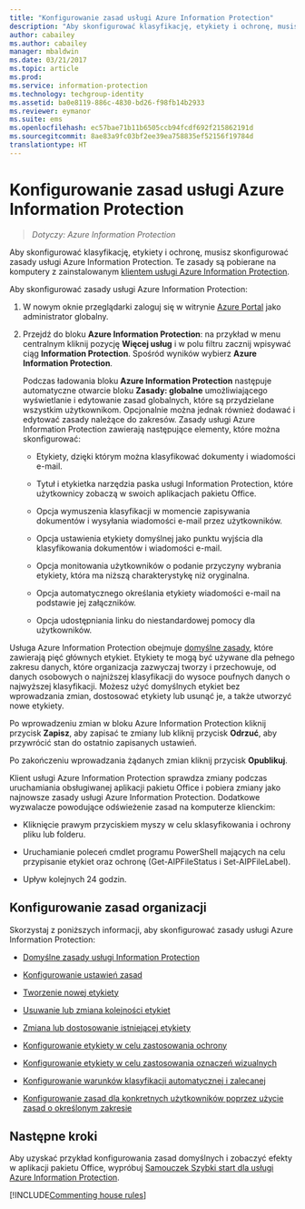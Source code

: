 ```yaml
---
title: "Konfigurowanie zasad usługi Azure Information Protection"
description: "Aby skonfigurować klasyfikację, etykiety i ochronę, musisz skonfigurować zasady usługi Azure Information Protection."
author: cabailey
ms.author: cabailey
manager: mbaldwin
ms.date: 03/21/2017
ms.topic: article
ms.prod: 
ms.service: information-protection
ms.technology: techgroup-identity
ms.assetid: ba0e8119-886c-4830-bd26-f98fb14b2933
ms.reviewer: eymanor
ms.suite: ems
ms.openlocfilehash: ec57bae71b11b6505ccb94fcdf692f215862191d
ms.sourcegitcommit: 8ae83a9fc03bf2ee39ea758835ef52156f19784d
translationtype: HT
---
```

# <a name="configuring-azure-information-protection-policy"></a>Konfigurowanie zasad usługi Azure Information Protection

>*Dotyczy: Azure Information Protection*

Aby skonfigurować klasyfikację, etykiety i ochronę, musisz skonfigurować zasady usługi Azure Information Protection. Te zasady są pobierane na komputery z zainstalowanym [klientem usługi Azure Information Protection](https://www.microsoft.com/en-us/download/details.aspx?id=53018).

Aby skonfigurować zasady usługi Azure Information Protection:

1. W nowym oknie przeglądarki zaloguj się w witrynie [Azure Portal](https://portal.azure.com) jako administrator globalny.

2. Przejdź do bloku **Azure Information Protection**: na przykład w menu centralnym kliknij pozycję **Więcej usług** i w polu filtru zacznij wpisywać ciąg **Information Protection**. Spośród wyników wybierz **Azure Information Protection**. 

    Podczas ładowania bloku **Azure Information Protection** następuje automatyczne otwarcie bloku **Zasady: globalne** umożliwiającego wyświetlanie i edytowanie zasad globalnych, które są przydzielane wszystkim użytkownikom. Opcjonalnie można jednak również dodawać i edytować zasady należące do zakresów. Zasady usługi Azure Information Protection zawierają następujące elementy, które można skonfigurować:

    - Etykiety, dzięki którym można klasyfikować dokumenty i wiadomości e-mail.

    - Tytuł i etykietka narzędzia paska usługi Information Protection, które użytkownicy zobaczą w swoich aplikacjach pakietu Office.

    - Opcja wymuszenia klasyfikacji w momencie zapisywania dokumentów i wysyłania wiadomości e-mail przez użytkowników.

    - Opcja ustawienia etykiety domyślnej jako punktu wyjścia dla klasyfikowania dokumentów i wiadomości e-mail.

    - Opcja monitowania użytkowników o podanie przyczyny wybrania etykiety, która ma niższą charakterystykę niż oryginalna.

    - Opcja automatycznego określania etykiety wiadomości e-mail na podstawie jej załączników.

    - Opcja udostępniania linku do niestandardowej pomocy dla użytkowników.

Usługa Azure Information Protection obejmuje [domyślne zasady](configure-policy-default.md), które zawierają pięć głównych etykiet. Etykiety te mogą być używane dla pełnego zakresu danych, które organizacja zazwyczaj tworzy i przechowuje, od danych osobowych o najniższej klasyfikacji do wysoce poufnych danych o najwyższej klasyfikacji. Możesz użyć domyślnych etykiet bez wprowadzania zmian, dostosować etykiety lub usunąć je, a także utworzyć nowe etykiety.

Po wprowadzeniu zmian w bloku Azure Information Protection kliknij przycisk **Zapisz**, aby zapisać te zmiany lub kliknij przycisk **Odrzuć**, aby przywrócić stan do ostatnio zapisanych ustawień. 

Po zakończeniu wprowadzania żądanych zmian kliknij przycisk **Opublikuj**. 

Klient usługi Azure Information Protection sprawdza zmiany podczas uruchamiania obsługiwanej aplikacji pakietu Office i pobiera zmiany jako najnowsze zasady usługi Azure Information Protection. Dodatkowe wyzwalacze powodujące odświeżenie zasad na komputerze klienckim:

- Kliknięcie prawym przyciskiem myszy w celu sklasyfikowania i ochrony pliku lub folderu.

- Uruchamianie poleceń cmdlet programu PowerShell mających na celu przypisanie etykiet oraz ochronę (Get-AIPFileStatus i Set-AIPFileLabel).

- Upływ kolejnych 24 godzin.


## <a name="configuring-your-organizations-policy"></a>Konfigurowanie zasad organizacji

Skorzystaj z poniższych informacji, aby skonfigurować zasady usługi Azure Information Protection:

- [Domyślne zasady usługi Information Protection](configure-policy-default.md)

- [Konfigurowanie ustawień zasad](configure-policy-settings.md)

- [Tworzenie nowej etykiety](configure-policy-new-label.md)

- [Usuwanie lub zmiana kolejności etykiet](configure-policy-delete-reorder.md)

- [Zmiana lub dostosowanie istniejącej etykiety](configure-policy-change-label.md)

- [Konfigurowanie etykiety w celu zastosowania ochrony](configure-policy-protection.md)

- [Konfigurowanie etykiety w celu zastosowania oznaczeń wizualnych](configure-policy-markings.md)

- [Konfigurowanie warunków klasyfikacji automatycznej i zalecanej](configure-policy-classification.md)

- [Konfigurowanie zasad dla konkretnych użytkowników poprzez użycie zasad o określonym zakresie](configure-policy-scope.md)

## <a name="next-steps"></a>Następne kroki

Aby uzyskać przykład konfigurowania zasad domyślnych i zobaczyć efekty w aplikacji pakietu Office, wypróbuj [Samouczek Szybki start dla usługi Azure Information Protection](../get-started/infoprotect-quick-start-tutorial.md).

[!INCLUDE[Commenting house rules](../includes/houserules.md)]
